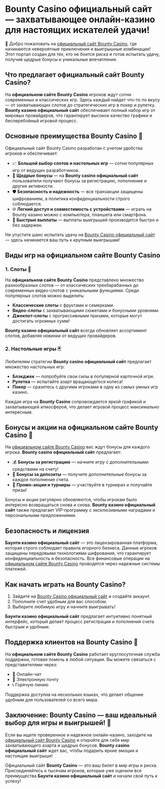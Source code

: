 # Bounty Casino официальный сайт — захватывающее онлайн-казино для настоящих искателей удачи!

🎲 Добро пожаловать на [официальный сайт Bounty Casino](https://bounty-casino.de/BOVK), где начинаются невероятные приключения и выигрышные комбинации! Этот портал создан для тех, кто не боится риска и готов испытать удачу, получив щедрые бонусы и уникальные впечатления.

## Что предлагает официальный сайт Bounty Casino?

На **официальном сайте Bounty Casino** игроков ждут сотни современных и классических игр. Здесь каждый найдет что-то по вкусу — от захватывающих слотов до стратегических игр в покер и рулетку. **Bounty казино официальный сайт** обеспечивает полный набор игр от мировых провайдеров, что гарантирует высокое качество графики и бесперебойный игровой процесс.

## Основные преимущества Bounty Casino 🎰

Официальный сайт Bounty Casino разработан с учетом удобства игроков и обеспечивает:

- 📈 **Большой выбор слотов и настольных игр** — сотни популярных игр от ведущих разработчиков.
- 🎁 **Щедрые бонусы** — на **Bounty casino официальный сайт** пользователи получают бонусы за регистрацию, пополнение и другие активности.
- 🛡️ **Безопасность и надежность** — все транзакции защищены шифрованием, а политика конфиденциальности строго соблюдается.
- 🌐 **Легкий доступ и совместимость с устройствами** — играть на Bounty казино можно с компьютера, планшета или смартфона.
- 💸 **Быстрые выплаты** — выплаты выигрышей производятся быстро и без задержек.

Не упустите шанс испытать удачу на [Bounty Casino официальный сайт](https://bounty-casino.de/BOVK) — здесь начинается ваш путь к крупным выигрышам!

## Виды игр на официальном сайте Bounty Casino

### 1. Слоты 🎰

На **официальном сайте Bounty Casino** представлено множество разнообразных слотов — от классических трехбарабанных до современных видео-слотов с уникальными функциями. Среди популярных слотов можно выделить:

- **Классические слоты** с фруктами и семерками
- **Видео-слоты** с захватывающими сюжетами и бонусными уровнями
- **Джекпот-слоты** с прогрессивными призами, которые могут достигать огромных сумм!

**Bounty казино официальный сайт** всегда обновляет ассортимент слотов, добавляя новинки от ведущих провайдеров.

### 2. Настольные игры 🃏

Любителям стратегии **Bounty casino официальный сайт** предлагает множество настольных игр:

- **Блэкджек** — попробуйте свои силы в популярной карточной игре.
- **Рулетка** — испытайте азарт вращающегося колеса!
- **Покер** — сразитесь с другими игроками в одну из самых умных игр казино.

Каждая игра на **Bounty Casino** сопровождается яркой графикой и захватывающей атмосферой, что делает игровой процесс максимально интересным.

## Бонусы и акции на официальном сайте Bounty Casino 🎁

На [официальном сайте Bounty Casino](https://bounty-casino.de/BOVK) вас ждут бонусы для каждого игрока. **Bounty casino официальный сайт** предлагает:

- 💰 **Бонусы за регистрацию** — начните игру с дополнительными средствами на счету!
- 🔄 **Бонусы за депозиты** — получите дополнительные бонусы за каждое пополнение счета.
- 🎉 **Промо-акции и турниры** — участвуйте в турнирах и получайте призы!

Бонусы и акции регулярно обновляются, чтобы игрокам было интересно возвращаться снова и снова. **Bounty казино официальный сайт** также предлагает VIP-программу с эксклюзивными наградами и персональными предложениями.

## Безопасность и лицензия

**Баунти казино официальный сайт** — это лицензированная платформа, которая строго соблюдает правила игорного бизнеса. Данные игроков защищены передовыми технологиями шифрования, что гарантирует конфиденциальность и безопасность. Все финансовые операции на [официальном сайте Bounty Casino](https://bounty-casino.de/BOVK) проводятся через надежные системы платежей.

## Как начать играть на Bounty Casino?

1. Зайдите на [Bounty Casino официальный сайт](https://bounty-casino.de/BOVK) и создайте аккаунт.
2. Пополните счет удобным для вас способом.
3. Выберите любимую игру и начните выигрывать!

**Баунти казино официальный сайт** предлагает интуитивно понятный интерфейс, который делает процесс регистрации и пополнения счета быстрым и удобным.

## Поддержка клиентов на Bounty Casino 💬

На **официальном сайте Bounty Casino** работает круглосуточная служба поддержки, готовая помочь в любой ситуации. Вы можете связаться с представителями через:

- 💬 Онлайн-чат
- 📧 Электронную почту
- 📞 Горячую линию

Поддержка доступна на нескольких языках, что делает общение удобным для пользователей со всего мира.

## Заключение: Bounty Casino — ваш идеальный выбор для игры и выигрышей! 🎉

Если вы ищете проверенное и надежное онлайн-казино, заходите на [официальный сайт Bounty Casino](https://bounty-casino.de/BOVK) и откройте для себя мир захватывающего азарта и щедрых бонусов. **Bounty casino официальный сайт** ждет вас, чтобы подарить яркие эмоции и настоящие выигрыши!

Официальный сайт **Bounty Casino** — это ваш билет в мир игры и риска. Присоединяйтесь к тысячам игроков, которые уже оценили все преимущества **Баунти казино официальный сайт** и начали свой путь к успеху!
